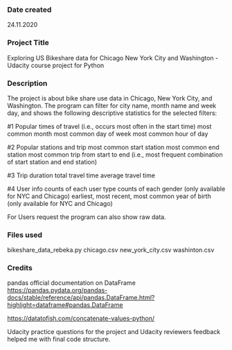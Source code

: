### Date created
24.11.2020

### Project Title
Exploring US Bikeshare data for Chicago New York City and Washington - Udacity course project for Python

### Description
The project is about bike share use data in Chicago, New York City, and Washington. The program can filter for city name, month name and week day, and shows the following descriptive statistics for the selected filters:

#1 Popular times of travel (i.e., occurs most often in the start time)
most common month
most common day of week
most common hour of day

#2 Popular stations and trip
most common start station
most common end station
most common trip from start to end (i.e., most frequent combination of start station and end station)

#3 Trip duration
total travel time
average travel time

#4 User info
counts of each user type
counts of each gender (only available for NYC and Chicago)
earliest, most recent, most common year of birth (only available for NYC and Chicago)

For Users request the program can also show raw data.

### Files used
bikeshare_data_rebeka.py
chicago.csv
new_york_city.csv
washinton.csv


### Credits
pandas official documentation on DataFrame
https://pandas.pydata.org/pandas-docs/stable/reference/api/pandas.DataFrame.html?highlight=dataframe#pandas.DataFrame

https://datatofish.com/concatenate-values-python/

Udacity practice questions for the project and Udacity reviewers feedback helped me with final code structure.

